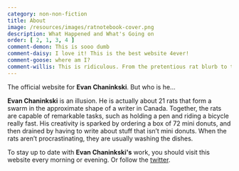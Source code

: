 ```yaml
---
category: non-non-fiction
title: About
image: /resources/images/ratnotebook-cover.png
description: What Happened and What's Going on
order: [ 2, 1, 3, 4 ]
comment-demon: This is sooo dumb
comment-daisy: I love it! This is the best website 4ever!
comment-goose: where am I?
comment-willis: This is ridiculous. From the pretentious rat blurb to the obvious fake name, this website appears to be run by a 13 year old.
---
```


The official website for **Evan Chaninkski**. But who is he...

**Evan Chaninkski** is an illusion. He is actually about 21 rats that form a swarm in the approximate shape of a writer in Canada. Together, the rats are capable of remarkable tasks, such as holding a pen and riding a bicycle really fast. His creativity is sparked by ordering a box of 72 mini donuts, and then drained by having to write about stuff that isn’t mini donuts. When the rats aren’t procrastinating, they are usually washing the dishes. 

To stay up to date with **Evan Chaninkski's** work, you should visit this website every morning or evening. Or follow the [twitter](https://twitter.com/ratnotebook).